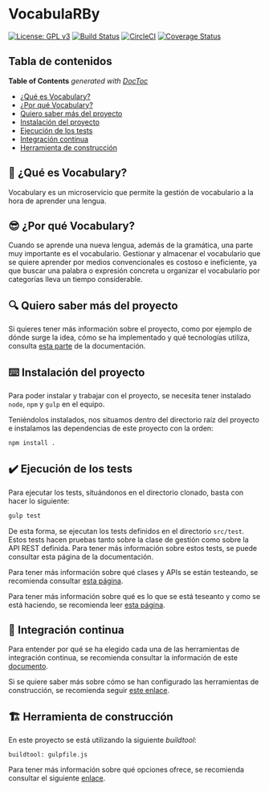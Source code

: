 # VocabulaRBy

[![License: GPL v3](https://img.shields.io/badge/License-GPLv3-blue.svg)](https://www.gnu.org/licenses/gpl-3.0)
[![Build Status](https://travis-ci.org/Vol0kin/VocabulaRBy.svg?branch=master)](https://travis-ci.org/Vol0kin/VocabulaRBy)
[![CircleCI](https://circleci.com/gh/Vol0kin/VocabulaRBy.svg?style=svg)](https://circleci.com/gh/Vol0kin/VocabulaRBy)
[![Coverage Status](https://coveralls.io/repos/github/Vol0kin/VocabulaRBy/badge.svg?branch=master)](https://coveralls.io/github/Vol0kin/VocabulaRBy?branch=master)

## Tabla de contenidos

<!-- START doctoc generated TOC please keep comment here to allow auto update -->
<!-- DON'T EDIT THIS SECTION, INSTEAD RE-RUN doctoc TO UPDATE -->
**Table of Contents**  *generated with [DocToc](https://github.com/thlorenz/doctoc)*

- [¿Qué es Vocabulary?](#thinking-%C2%BFqu%C3%A9-es-vocabulary)
- [¿Por qué Vocabulary?](#sunglasses-%C2%BFpor-qu%C3%A9-vocabulary)
- [Quiero saber más del proyecto](#mag-quiero-saber-m%C3%A1s-del-proyecto)
- [Instalación del proyecto](#keyboard-instalaci%C3%B3n-del-proyecto)
- [Ejecución de los tests](#heavy_check_mark-ejecuci%C3%B3n-de-los-tests)
- [Integración continua](#repeat-integraci%C3%B3n-continua)
- [Herramienta de construcción](#building_construction-herramienta-de-construcci%C3%B3n)

<!-- END doctoc generated TOC please keep comment here to allow auto update -->

## :thinking: ¿Qué es Vocabulary?

Vocabulary es un microservicio que permite la gestión de vocabulario
a la hora de aprender una lengua.

## :sunglasses: ¿Por qué Vocabulary?

Cuando se aprende una nueva lengua, además de la gramática, una parte muy importante
es el vocabulario. Gestionar y almacenar el vocabulario que se quiere aprender por medios
convencionales es costoso e ineficiente, ya que buscar una palabra o expresión concreta u
organizar el vocabulario por categorías lleva un tiempo considerable.

## :mag: Quiero saber más del proyecto

Si quieres tener más información sobre el proyecto, como por ejemplo de dónde surge la idea,
cómo se ha implementado y qué tecnologías utiliza, consulta
[esta parte](https://github.com/Vol0kin/Vocabulary/blob/master/docs/info-adicional-proyecto.md)
de la documentación.

## :keyboard: Instalación del proyecto

Para poder instalar y trabajar con el proyecto, se necesita tener instalado `node`, `npm` y `gulp`
en el equipo.

Teniéndolos instalados, nos situamos dentro del directorio raíz del proyecto e instalamos las dependencias
de este proyecto con la orden:

```bash
npm install .
```

## :heavy_check_mark: Ejecución de los tests

Para ejecutar los tests, situándonos en el directorio clonado, basta con hacer lo siguiente:

```bash
gulp test
```

De esta forma, se ejecutan los tests definidos en el directorio `src/test`. Estos tests hacen pruebas
tanto sobre la clase de gestión como sobre la API REST definida. Para tener más información sobre estos
tests, se puede consultar esta página de la documentación.

Para tener más información sobre qué clases y APIs se están testeando, se recomienda consultar
[esta página]().

Para tener más información sobre qué es lo que se está teseanto y como se está haciendo, se recomienda
leer [esta página](https://github.com/Vol0kin/Vocabulary/blob/master/docs/info-tests.md).

## :repeat: Integración continua

Para entender por qué se ha elegido cada una de las herramientas de integración continua, se recomienda
consultar la información de este [documento](https://github.com/Vol0kin/Vocabulary/blob/master/docs/razones-travis-circle.md).

Si se quiere saber más sobre cómo se han configurado las herramientas de construcción, se
recomienda seguir [este enlace](https://github.com/Vol0kin/Vocabulary/blob/master/docs/extra-doc/config-tecnologias.md).

## :building_construction: Herramienta de construcción

En este proyecto se está utilizando la siguiente _buildtool_:

```
buildtool: gulpfile.js
```

Para tener más información sobre qué opciones ofrece, se recomienda consultar el
siguiente [enlace]().
